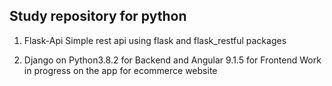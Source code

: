 ## Study repository for python

1. Flask-Api
Simple rest api using flask and flask_restful packages

2. Django on Python3.8.2 for Backend and Angular 9.1.5 for Frontend
Work in progress on the app for ecommerce website

